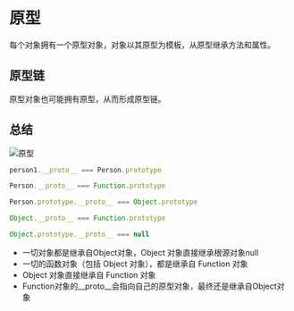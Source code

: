 # 原型

每个对象拥有一个原型对象，对象以其原型为模板，从原型继承方法和属性。

## 原型链

原型对象也可能拥有原型，从而形成原型链。

## 总结

![原型](https://static.vue-js.com/6a742160-725e-11eb-ab90-d9ae814b240d.png)

```js
person1.__proto__ === Person.prototype

Person.__proto__ === Function.prototype

Person.prototype.__proto__ === Object.prototype

Object.__proto__ === Function.prototype

Object.prototype.__proto__ === null
```

- 一切对象都是继承自Object对象，Object 对象直接继承根源对象null
- 一切的函数对象（包括 Object 对象），都是继承自 Function 对象
- Object 对象直接继承自 Function 对象
- Function对象的__proto__会指向自己的原型对象，最终还是继承自Object对象
